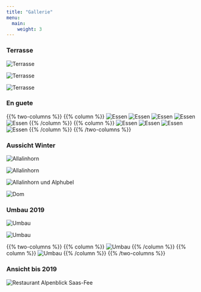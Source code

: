 ```yaml
---
title: "Gallerie"
menu:
  main:
    weight: 3
---
```

### Terrasse
![Terrasse](../images/Alpenblick_Aussen_01.jpg "Terrasse")

![Terrasse](../images/Alpenblick_Aussen_02.jpg "Terrasse")

![Terrasse](../images/Alpenblick_Aussen_03.jpg "Terrasse")

### En guete

{{% two-columns %}}
{{% column %}}
![Essen](../images/Alpenblick_Essen_01.jpg "Essen")
![Essen](../images/Alpenblick_Essen_03.jpg "Essen")
![Essen](../images/Alpenblick_Essen_05.jpg "Essen")
![Essen](../images/Alpenblick_Essen_07.jpg "Essen")
![Essen](../images/Alpenblick_Essen_09.jpg "Essen")
{{% /column %}}
{{% column %}}
![Essen](../images/Alpenblick_Essen_04.jpg "Essen")
![Essen](../images/Alpenblick_Essen_06.jpg "Essen")
![Essen](../images/Alpenblick_Essen_08.jpg "Essen")
![Essen](../images/Alpenblick_Essen_10.jpg "Essen")
{{% /column %}}
{{% /two-columns %}}

### Aussicht Winter
![Allalinhorn](../images/Allalinhorn_01.jpg "Allalinhorn")

![Allalinhorn](../images/Allalinhorn_02.jpg "Allalinhorn")

![Allalinhorn und Alphubel](../images/Alpenblick_Allalinhorn_und_Alphubel.jpg "Allalinhorn und Alphubel")

![Dom](../images/Alpenblick_Dom.jpg "Dom")

### Umbau 2019
![Umbau](../images/Alpenblick_Umbau_03.jpg "Umbau")

![Umbau](../images/Alpenblick_Umbau_04.jpg "Umbau")

{{% two-columns %}}
{{% column %}}
![Umbau](../images/Alpenblick_Umbau_02.jpg "Umbau")
{{% /column %}}
{{% column %}}
![Umbau](../images/Alpenblick_Umbau_05.jpg "Umbau")
{{% /column %}}
{{% /two-columns %}}

### Ansicht bis 2019
![Restaurant Alpenblick Saas-Fee](../images/Restaurant_Alpenblick_Saas_Fee.jpg "Restaurant Alpenblick Saas-Fee")